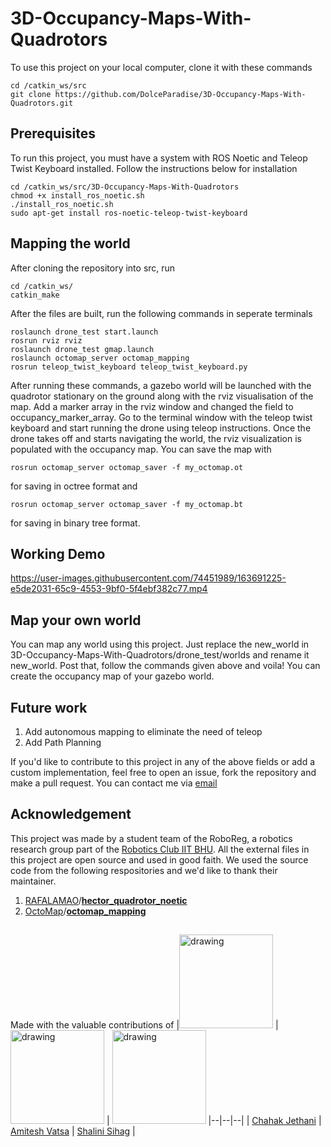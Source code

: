 ﻿# 3D-Occupancy-Maps-With-Quadrotors
To use this project on your local computer, clone it with these commands

    cd /catkin_ws/src
    git clone https://github.com/DolceParadise/3D-Occupancy-Maps-With-Quadrotors.git

## Prerequisites
To run this project, you must have a system with ROS Noetic and Teleop Twist Keyboard installed. Follow the instructions below for installation

    cd /catkin_ws/src/3D-Occupancy-Maps-With-Quadrotors
    chmod +x install_ros_noetic.sh
    ./install_ros_noetic.sh
    sudo apt-get install ros-noetic-teleop-twist-keyboard

## Mapping the world

After cloning the repository into src, run 

    cd /catkin_ws/ 
    catkin_make
 
 After the files are built, run the following commands in seperate terminals 

    roslaunch drone_test start.launch
    rosrun rviz rviz
    roslaunch drone_test gmap.launch
    roslaunch octomap_server octomap_mapping
    rosrun teleop_twist_keyboard teleop_twist_keyboard.py

After running these commands, a gazebo world will be launched with the quadrotor stationary on the ground along with the rviz visualisation of the map. Add a marker array in the rviz window and changed the field to occupancy_marker_array. Go to the terminal window with the teleop twist keyboard and start running the drone using teleop instructions. Once the drone takes off and starts navigating the world, the rviz visualization is populated with the occupancy map. You can save the map with 

    rosrun octomap_server octomap_saver -f my_octomap.ot
   for saving in octree format and 

    rosrun octomap_server octomap_saver -f my_octomap.bt
   for saving in binary tree format. 
   
## Working Demo 


https://user-images.githubusercontent.com/74451989/163691225-e5de2031-65c9-4553-9bf0-5f4ebf382c77.mp4




## Map your own world 
You can map any world using this project. Just replace the new_world in 3D-Occupancy-Maps-With-Quadrotors/drone_test/worlds and rename it new_world. Post that, follow the commands given above and voila! You can create the occupancy map of your gazebo world. 
## Future work

 1. Add autonomous mapping to eliminate the need of teleop
 2. Add Path Planning 

If you'd like to contribute to this project in any of the above fields or add a custom implementation, feel free to open an issue, fork the repository and make a pull request. You can contact me via [email](mailto:pratikmsr@outlook.com)

## Acknowledgement

This project was made by a student team of the RoboReg, a robotics research group part of the [Robotics Club IIT BHU](https://github.com/Robotics-Club-IIT-BHU). All the external files in this project are open source and used in good faith. We used the source code from the following respositories and we'd like to thank their maintainer. 

 1. [RAFALAMAO](https://github.com/RAFALAMAO)/**[hector_quadrotor_noetic](https://github.com/RAFALAMAO/hector_quadrotor_noetic)**
 2. [OctoMap](https://github.com/OctoMap)/**[octomap_mapping](https://github.com/OctoMap/octomap_mapping)**

## 
Made with the valuable contributions of 
|<img src="https://avatars.githubusercontent.com/u/77875542?v=4" alt="drawing" width="150"/> | <img src="https://avatars.githubusercontent.com/u/96468536?v=4" alt="drawing" width="150"/> | <img src="https://avatars.githubusercontent.com/u/96470655?v=4" alt="drawing" width="150"/>
|--|--|--|
| [Chahak Jethani](https://github.com/sherlockholmes1603) | [Amitesh Vatsa](https://github.com/vtsamit) | [Shalini Sihag](https://github.com/Shalini171) | 

